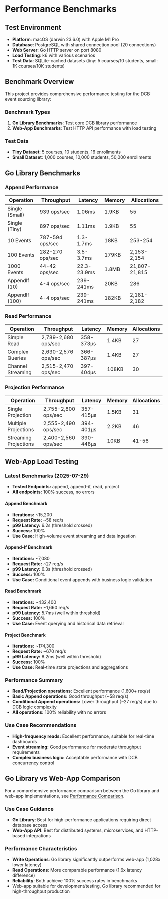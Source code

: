# Performance Benchmarks

## Test Environment
- **Platform**: macOS (darwin 23.6.0) with Apple M1 Pro
- **Database**: PostgreSQL with shared connection pool (20 connections)
- **Web Server**: Go HTTP server on port 8080
- **Load Testing**: k6 with various scenarios
- **Test Data**: SQLite-cached datasets (tiny: 5 courses/10 students, small: 1K courses/10K students)

## Benchmark Overview

This project provides comprehensive performance testing for the DCB event sourcing library:

### Benchmark Types
1. **Go Library Benchmarks**: Test core DCB library performance
2. **Web-App Benchmarks**: Test HTTP API performance with load testing

### Test Data
- **Tiny Dataset**: 5 courses, 10 students, 16 enrollments
- **Small Dataset**: 1,000 courses, 10,000 students, 50,000 enrollments

## Go Library Benchmarks



### Append Performance
| Operation | Throughput | Latency | Memory | Allocations |
|-----------|------------|---------|---------|-------------|
| Single (Small) | 939 ops/sec | 1.06ms | 1.9KB | 55 |
| Single (Tiny) | 897 ops/sec | 1.11ms | 1.9KB | 55 |
| 10 Events | 787-594 ops/sec | 1.3-1.7ms | 18KB | 253-254 |
| 100 Events | 282-270 ops/sec | 3.5-3.7ms | 179KB | 2,153-2,154 |
| 1000 Events | 44-42 ops/sec | 22.3-23.9ms | 1.8MB | 21,807-21,815 |
| AppendIf (10) | 4-4 ops/sec | 239-241ms | 20KB | 286 |
| AppendIf (100) | 4-4 ops/sec | 239-241ms | 182KB | 2,181-2,182 |

### Read Performance
| Operation | Throughput | Latency | Memory | Allocations |
|-----------|------------|---------|---------|-------------|
| Simple Read | 2,789-2,680 ops/sec | 358-373μs | 1.4KB | 27 |
| Complex Queries | 2,630-2,576 ops/sec | 366-387μs | 1.4KB | 27 |
| Channel Streaming | 2,515-2,470 ops/sec | 397-404μs | 108KB | 30 |

### Projection Performance
| Operation | Throughput | Latency | Memory | Allocations |
|-----------|------------|---------|---------|-------------|
| Single Projection | 2,755-2,800 ops/sec | 357-415μs | 1.5KB | 31 |
| Multiple Projections | 2,555-2,490 ops/sec | 394-401μs | 2.2KB | 46 |
| Streaming Projections | 2,400-2,560 ops/sec | 390-448μs | 10KB | 41-56 |

## Web-App Load Testing

### Latest Benchmarks (2025-07-29)
- **Tested Endpoints:** append, append-if, read, project
- **All endpoints:** 100% success, no errors

#### Append Benchmark
- **Iterations:** ~15,200
- **Request Rate:** ~58 req/s
- **p99 Latency:** 6.2s (threshold crossed)
- **Success:** 100%
- **Use Case:** High-volume event streaming and data ingestion

#### Append-If Benchmark
- **Iterations:** ~7,080
- **Request Rate:** ~27 req/s
- **p99 Latency:** 6.3s (threshold crossed)
- **Success:** 100%
- **Use Case:** Conditional event appends with business logic validation

#### Read Benchmark
- **Iterations:** ~432,400
- **Request Rate:** ~1,660 req/s
- **p99 Latency:** 5.7ms (well within threshold)
- **Success:** 100%
- **Use Case:** Event querying and historical data retrieval

#### Project Benchmark
- **Iterations:** ~174,300
- **Request Rate:** ~670 req/s
- **p99 Latency:** 8.2ms (well within threshold)
- **Success:** 100%
- **Use Case:** Real-time state projections and aggregations

### Performance Summary
- **Read/Projection operations:** Excellent performance (1,600+ req/s)
- **Basic Append operations:** Good throughput (~58 req/s)
- **Conditional Append operations:** Lower throughput (~27 req/s) due to DCB logic complexity
- **All operations:** 100% reliability with no errors

### Use Case Recommendations
- **High-frequency reads:** Excellent performance, suitable for real-time dashboards
- **Event streaming:** Good performance for moderate throughput requirements
- **Complex business logic:** Acceptable performance with DCB concurrency control

## Go Library vs Web-App Comparison

For a comprehensive performance comparison between the Go library and web-app implementations, see [Performance Comparison](performance-comparison.md).

### Use Case Guidance
- **Go Library**: Best for high-performance applications requiring direct database access
- **Web-App API**: Best for distributed systems, microservices, and HTTP-based integrations

### Performance Characteristics
- **Write Operations**: Go library significantly outperforms web-app (1,028x lower latency)
- **Read Operations**: More comparable performance (1.6x latency difference)
- **Reliability**: Both achieve 100% success rates in benchmarks
- Web-app suitable for development/testing, Go library recommended for high-throughput production
